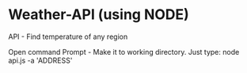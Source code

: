 # Weather-API (using NODE)
 API - Find temperature of any region
 
 Open command Prompt - 
 Make it to working directory.
 Just type: node api.js -a 'ADDRESS'
 
